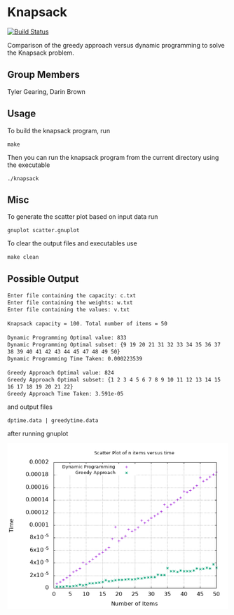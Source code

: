 # Knapsack
[![Build Status](https://travis-ci.com/ezquire/Knapsack.svg?branch=master)](https://travis-ci.com/ezquire/Knapsack)

Comparison of the greedy approach versus dynamic programming to solve the Knapsack problem.

## Group Members
Tyler Gearing, Darin Brown


Usage
-----

To build the knapsack program, run
```
make
```

Then you can run the knapsack program from the current directory using the executable
```
./knapsack
```

Misc
-----

To generate the scatter plot based on input data run
```
gnuplot scatter.gnuplot
```

To clear the output files and executables use
```
make clean
```

Possible Output
-----
```
Enter file containing the capacity: c.txt
Enter file containing the weights: w.txt
Enter file containing the values: v.txt

Knapsack capacity = 100. Total number of items = 50

Dynamic Programming Optimal value: 833
Dynamic Programming Optimal subset: {9 19 20 21 31 32 33 34 35 36 37 38 39 40 41 42 43 44 45 47 48 49 50}
Dynamic Programming Time Taken: 0.000223539

Greedy Approach Optimal value: 824
Greedy Approach Optimal subset: {1 2 3 4 5 6 7 8 9 10 11 12 13 14 15 16 17 18 19 20 21 22}
Greedy Approach Time Taken: 3.591e-05

```

and output files
```
dptime.data | greedytime.data
```

after running gnuplot

![Scatterplot](/scatter.png)
